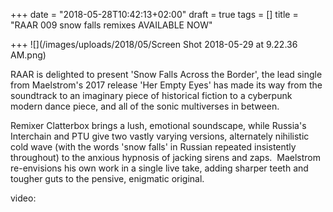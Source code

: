 +++
date = "2018-05-28T10:42:13+02:00"
draft = true
tags = []
title = "RAAR 009 snow falls remixes AVAILABLE NOW"

+++
![](/images/uploads/2018/05/Screen Shot 2018-05-29 at 9.22.36 AM.png)

RAAR is delighted to present 'Snow Falls Across the Border', the lead single from Maelstrom's 2017 release 'Her Empty Eyes' has made its way from the soundtrack to an imaginary piece of historical fiction to a cyberpunk modern dance piece, and all of the sonic multiverses in between.  

Remixer Clatterbox brings a lush, emotional soundscape, while Russia's Interchain and PTU give two vastly varying versions, alternately nihilistic cold wave (with the words 'snow falls' in Russian repeated insistently throughout) to the anxious hypnosis of jacking sirens and zaps.  Maelstrom re-envisions his own work in a single live take, adding sharper teeth and tougher guts to the pensive, enigmatic original.  

video: 